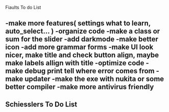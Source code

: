 Fiaults To do List

-make more features( settings what to learn, auto_select... )
-organize code
-make a class or sum for the slider
-add darkmode
-make better icon
-add more grammar forms
-make UI look nicer, make title and check button align, maybe make labels allign with title
-optimize code
-make debug print tell where error comes from
-make updater
-make the exe with nukita or some better compiler
-make more antivirus friendly
-----------------------------------------------
Schiesslers To Do List
-----------------------------------------------
